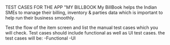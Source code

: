 TEST CASES FOR THE APP "MY BILLBOOK
My BillBook helps the Indian SMEs to manage their billing, inventory & parties data which is important to help run their
business smoothly.


Test the flow of the item screen and list the manual test
cases which you will check.
Test cases should include functional as well as UI test cases.
the test cases will be:
-Functional
-UI
